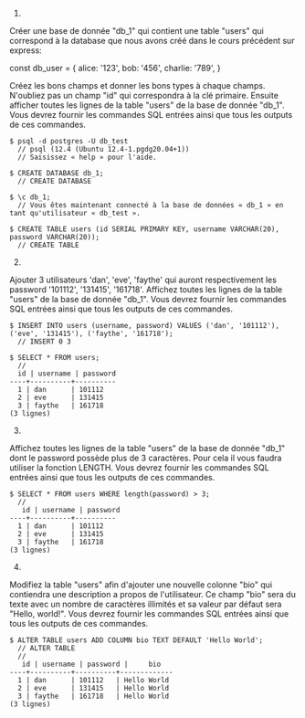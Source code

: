 1.
Créer une base de donnée "db_1" qui contient une table "users" qui correspond à la database que nous avons créé dans le cours précédent sur express:

const db_user = {
  alice: '123',
  bob: '456',
  charlie: '789',
}

Créez les bons champs et donner les bons types à chaque champs. N'oubliez pas un champ "id" qui correspondra à la clé primaire.
Ensuite afficher toutes les lignes de la table "users" de la base de donnée "db_1".
Vous devrez fournir les commandes SQL entrées ainsi que tous les outputs de ces commandes.

```
$ psql -d postgres -U db_test
  // psql (12.4 (Ubuntu 12.4-1.pgdg20.04+1))
  // Saisissez « help » pour l'aide.

$ CREATE DATABASE db_1;
  // CREATE DATABASE
  
$ \c db_1;
  // Vous êtes maintenant connecté à la base de données « db_1 » en tant qu'utilisateur « db_test ».
  
$ CREATE TABLE users (id SERIAL PRIMARY KEY, username VARCHAR(20), password VARCHAR(20));
  // CREATE TABLE
```

2.
Ajouter 3 utilisateurs 'dan', 'eve', 'faythe' qui auront respectivement les password '101112', '131415', '161718'.
Affichez toutes les lignes de la table "users" de la base de donnée "db_1".
Vous devrez fournir les commandes SQL entrées ainsi que tous les outputs de ces commandes.

```
$ INSERT INTO users (username, password) VALUES ('dan', '101112'), ('eve', '131415'), ('faythe', '161718');
  // INSERT 0 3
  
$ SELECT * FROM users;
  // 
  id | username | password 
----+----------+----------
  1 | dan      | 101112
  2 | eve      | 131415
  3 | faythe   | 161718
(3 lignes)

```

3.
Affichez toutes les lignes de la table "users" de la base de donnée "db_1" dont le password possède plus de 3 caractères. Pour cela il vous faudra utiliser la fonction LENGTH.
Vous devrez fournir les commandes SQL entrées ainsi que tous les outputs de ces commandes.

```
$ SELECT * FROM users WHERE length(password) > 3;
  //
   id | username | password 
----+----------+----------
  1 | dan      | 101112
  2 | eve      | 131415
  3 | faythe   | 161718
(3 lignes)

```
4.
Modifiez la table "users" afin d'ajouter une nouvelle colonne "bio" qui contiendra une description a propos de l'utilisateur. Ce champ "bio" sera du texte avec un nombre de caractères illimités et sa valeur par défaut sera "Hello, world!".
Vous devrez fournir les commandes SQL entrées ainsi que tous les outputs de ces commandes.

```
$ ALTER TABLE users ADD COLUMN bio TEXT DEFAULT 'Hello World';
  // ALTER TABLE
  //
   id | username | password |     bio     
----+----------+----------+-------------
  1 | dan      | 101112   | Hello World
  2 | eve      | 131415   | Hello World
  3 | faythe   | 161718   | Hello World
(3 lignes)

```
